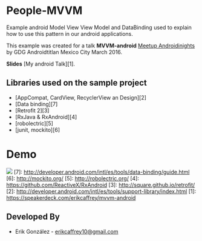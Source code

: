 # People-MVVM
Example android Model View View Model and DataBinding used to explain how to use this pattern in our android applications.

This example was created for a talk **MVVM-android** [Meetup Androidinights](http://www.meetup.com/es/Androidinights/) by GDG Androidtitlan Mexico City March 2016. 

**Slides** [My android Talk][1]. 


Libraries used on the sample project
------------------------------------
* [AppCompat, CardView, RecyclerView an Design][2]
* [Data binding][7]
* [Retrofit 2][3]
* [RxJava & RxAndroid][4]
* [robolectric][5]
* [junit, mockito][6]


# Demo
![](https://aa1a5cf3c6e3569b77b29843c3f5b6ba8b369090.googledrive.com/host/0B9hNKr5AY4xXTXktOS11VlBaemM/people.png)
[7]: http://developer.android.com/intl/es/tools/data-binding/guide.html
[6]: http://mockito.org/
[5]: http://robolectric.org/
[4]: https://github.com/ReactiveX/RxAndroid
[3]: http://square.github.io/retrofit/
[2]: http://developer.android.com/intl/es/tools/support-library/index.html
[1]: https://speakerdeck.com/erikcaffrey/mvvm-android


Developed By
------------

* Erik González  - <erikcaffrey10@gmail.com>

